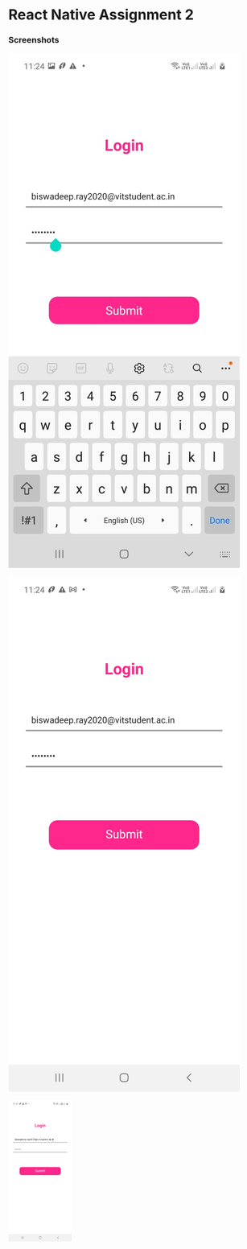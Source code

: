# React Native Assignment 2

### Screenshots

![image not available](https://github.com/RBiswa787/Assg2_ReactNative/blob/main/assets/as1.jpeg)

![image not available](https://github.com/RBiswa787/Assg2_ReactNative/blob/main/assets/as2.jpeg)

<img src="https://github.com/RBiswa787/Assg2_ReactNative/blob/main/assets/as2.jpeg" alt="not available" style="height: 30%; width:25%;"/>